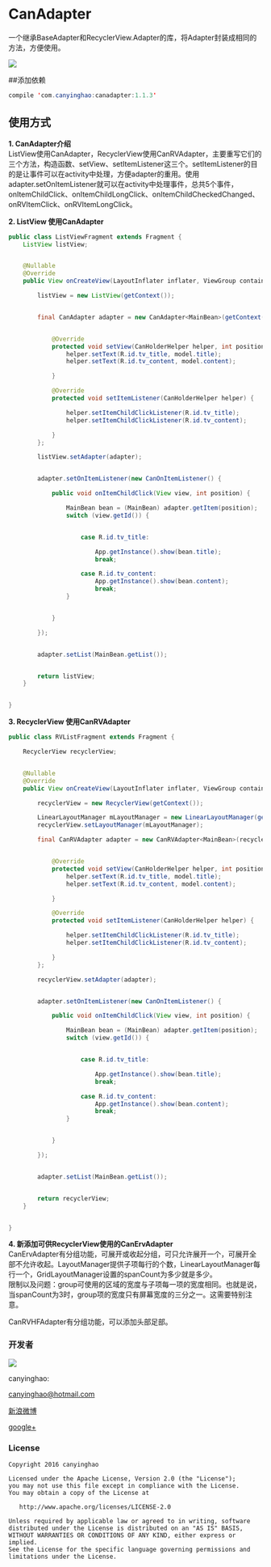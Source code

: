 # CanAdapter
一个继承BaseAdapter和RecyclerView.Adapter的库，将Adapter封装成相同的方法，方便使用。




![](./pic/CanAdapter.gif)  

##添加依赖
```JAVA
compile 'com.canyinghao:canadapter:1.1.3'
```

## 使用方式 
**1. CanAdapter介绍**  
ListView使用CanAdapter，RecyclerView使用CanRVAdapter，主要重写它们的三个方法，构造函数、setView、setItemListener这三个。setItemListener的目的是让事件可以在activity中处理，方便adapter的重用。使用adapter.setOnItemListener就可以在activity中处理事件，总共5个事件，onItemChildClick、onItemChildLongClick、onItemChildCheckedChanged、onRVItemClick、onRVItemLongClick。


**2. ListView 使用CanAdapter**  
```JAVA
public class ListViewFragment extends Fragment {
    ListView listView;


    @Nullable
    @Override
    public View onCreateView(LayoutInflater inflater, ViewGroup container, Bundle savedInstanceState) {

        listView = new ListView(getContext());


        final CanAdapter adapter = new CanAdapter<MainBean>(getContext(), R.layout.item_main) {


            @Override
            protected void setView(CanHolderHelper helper, int position, MainBean model) {
                helper.setText(R.id.tv_title, model.title);
                helper.setText(R.id.tv_content, model.content);

            }

            @Override
            protected void setItemListener(CanHolderHelper helper) {

                helper.setItemChildClickListener(R.id.tv_title);
                helper.setItemChildClickListener(R.id.tv_content);

            }
        };

        listView.setAdapter(adapter);


        adapter.setOnItemListener(new CanOnItemListener() {

            public void onItemChildClick(View view, int position) {

                MainBean bean = (MainBean) adapter.getItem(position);
                switch (view.getId()) {


                    case R.id.tv_title:

                        App.getInstance().show(bean.title);
                        break;

                    case R.id.tv_content:
                        App.getInstance().show(bean.content);
                        break;
                }


            }

        });


        adapter.setList(MainBean.getList());


        return listView;
    }


}
```
**3. RecyclerView 使用CanRVAdapter**  
```JAVA
public class RVListFragment extends Fragment {

    RecyclerView recyclerView;


    @Nullable
    @Override
    public View onCreateView(LayoutInflater inflater, ViewGroup container, Bundle savedInstanceState) {

        recyclerView = new RecyclerView(getContext());

        LinearLayoutManager mLayoutManager = new LinearLayoutManager(getContext(), LinearLayoutManager.VERTICAL, false);
        recyclerView.setLayoutManager(mLayoutManager);

        final CanRVAdapter adapter = new CanRVAdapter<MainBean>(recyclerView, R.layout.item_main) {


            @Override
            protected void setView(CanHolderHelper helper, int position, MainBean model) {
                helper.setText(R.id.tv_title, model.title);
                helper.setText(R.id.tv_content, model.content);

            }

            @Override
            protected void setItemListener(CanHolderHelper helper) {

                helper.setItemChildClickListener(R.id.tv_title);
                helper.setItemChildClickListener(R.id.tv_content);

            }
        };

        recyclerView.setAdapter(adapter);


        adapter.setOnItemListener(new CanOnItemListener() {

            public void onItemChildClick(View view, int position) {

                MainBean bean = (MainBean) adapter.getItem(position);
                switch (view.getId()) {


                    case R.id.tv_title:

                        App.getInstance().show(bean.title);
                        break;

                    case R.id.tv_content:
                        App.getInstance().show(bean.content);
                        break;
                }


            }

        });


        adapter.setList(MainBean.getList());


        return recyclerView;
    }


}
```
**4. 新添加可供RecyclerView使用的CanErvAdapter**  
CanErvAdapter有分组功能，可展开或收起分组，可只允许展开一个，可展开全部不允许收起。LayoutManager提供子项每行的个数，LinearLayoutManager每行一个，GridLayoutManager设置的spanCount为多少就是多少。  
限制以及问题：group可使用的区域的宽度与子项每一项的宽度相同。也就是说，当spanCount为3时，group项的宽度只有屏幕宽度的三分之一。这需要特别注意。

CanRVHFAdapter有分组功能，可以添加头部足部。




### 开发者

![](https://avatars3.githubusercontent.com/u/12572840?v=3&s=460) 

canyinghao: 

<canyinghao@hotmail.com>  

[新浪微博](http://weibo.com/u/5670978460)

[google+](https://plus.google.com/u/0/109542533436298291853)

### License

    Copyright 2016 canyinghao

    Licensed under the Apache License, Version 2.0 (the "License");
    you may not use this file except in compliance with the License.
    You may obtain a copy of the License at

       http://www.apache.org/licenses/LICENSE-2.0

    Unless required by applicable law or agreed to in writing, software
    distributed under the License is distributed on an "AS IS" BASIS,
    WITHOUT WARRANTIES OR CONDITIONS OF ANY KIND, either express or implied.
    See the License for the specific language governing permissions and
    limitations under the License.
